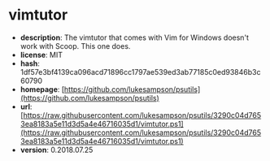 # vimtutor

- **description**: The vimtutor that comes with Vim for Windows doesn't work with Scoop. This one does.
- **license**: MIT
- **hash**: 1df57e3bf4139ca096acd71896cc1797ae539ed3ab77185c0ed93846b3c60790
- **homepage**: [https://github.com/lukesampson/psutils](https://github.com/lukesampson/psutils)
- **url**: [https://raw.githubusercontent.com/lukesampson/psutils/3290c04d7653ea8183a5e11d3d5a4e46716035d1/vimtutor.ps1](https://raw.githubusercontent.com/lukesampson/psutils/3290c04d7653ea8183a5e11d3d5a4e46716035d1/vimtutor.ps1)
- **version**: 0.2018.07.25


